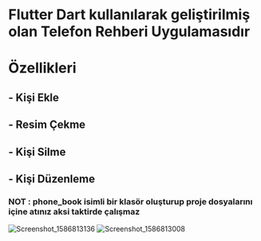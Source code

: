 # Flutter Dart kullanılarak geliştirilmiş olan Telefon Rehberi Uygulamasıdır

# Özellikleri

## - Kişi Ekle 

## - Resim Çekme

## - Kişi Silme 

## - Kişi Düzenleme


### NOT : phone_book isimli bir klasör oluşturup proje dosyalarını içine atınız aksi taktirde çalışmaz


![Screenshot_1586813136](https://user-images.githubusercontent.com/32311900/79162834-9c82f680-7de6-11ea-8571-b772c10a5ba9.png)
![Screenshot_1586813008](https://user-images.githubusercontent.com/32311900/79162841-9db42380-7de6-11ea-89e0-d65c0a50ca17.png)
